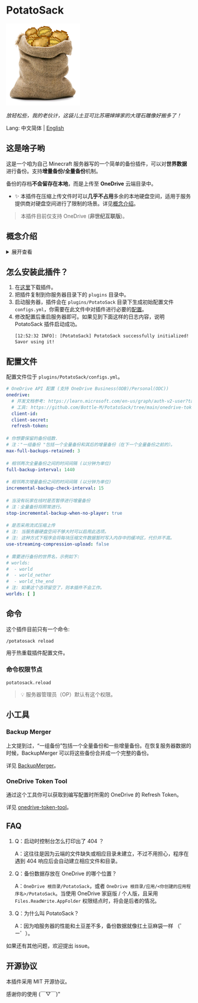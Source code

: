 # PotatoSack

![Logo](./memos/pics/potatosack-logo-transparent-smaller.png)  

_放轻松些，我的老伙计，这袋儿土豆可比苏珊婶婶家的大理石雕像好搬多了！_

Lang: 中文简体 | [English](README.md)  

## 这是啥子哟

这是一个咱为自己 Minecraft 服务器写的一个简单的备份插件，可以对**世界数据**进行备份。支持**增量备份/全量备份**机制。  

备份的存档**不会留存在本地**，而是上传至 **OneDrive** 云端目录中。

* ✨ 本插件在压缩上传文件时可以**几乎不占用**多余的本地硬盘空间，适用于服务提供商对硬盘空间进行了限制的场景。详见[概念介绍](#概念介绍)。

> 本插件目前仅支持 OneDrive (**非世纪互联版**)。

## 概念介绍

<details>

<summary>展开查看</summary>

### 一组备份

“一组备份”指的是【一个全量备份 + 其后的增量备份 (直至下一次全量备份前的)】。  

每新建立一次全量备份，就会新创建“一组备份”。随后直至下次全量备份前的增量备份都会算在这一组里。  

详见[备份目录结构](memos/backup-mechanism.md#云端备份存储结构)。

### 流式压缩上传

本插件的“流式压缩上传”指的是边压缩文件边上传到云端的备份方式，采用了时间换空间的思路，仅占用较少的内存空间（用作缓冲区），几乎不会占用多余的硬盘空间。  

> 时间换空间是因为 OneDrive API 要求大文件上传前必须知道确切的最终文件大小，因此需要额外进行一趟模拟压缩来对文件大小进行计算。

传统的备份方式是将待备份文件先临时压缩为压缩包，再上传到云端，这种方式要求硬盘空间能容纳下待备份文件 + 产生的压缩包。  

然而，很多服务提供商会限制硬盘的可用空间。假如可用空间只有 10 GiB，而存档数据就占用了 7 GiB，那么硬盘剩余的空间是不太能容纳下产生的压缩包的，也就会导致备份失败。

</details>


## 怎么安装此插件？

1. 在[这里](https://github.com/Bottle-M/PotatoSack/releases/latest)下载插件。
2. 把插件复制到你服务器目录下的 `plugins` 目录中。
3. 启动服务器，插件会在 `plugins/PotatoSack` 目录下生成初始配置文件 `configs.yml`，你需要在此文件中对插件进行必要的[配置](#配置)。
4. 修改配置后重启服务器即可。如果见到下面这样的日志内容，说明 PotatoSack 插件启动成功。  
    ```log
    [12:52:32 INFO]: [PotatoSack] PotatoSack successfully initialized! Savor using it!
    ```

## 配置文件

配置文件位于 `plugins/PotatoSack/configs.yml`。

```yaml
# OneDrive API 配置 (支持 OneDrive Business(ODB)/Personal(ODC))
onedrive:
  # 开发文档参考: https://learn.microsoft.com/en-us/graph/auth-v2-user?tabs=http#5-use-the-refresh-token-to-get-a-new-access-token
  # 工具: https://github.com/Bottle-M/PotatoSack/tree/main/onedrive-token-tool
  client-id:
  client-secret:
  refresh-token:

# 你想要保留的备份组数.
# 注："一组备份 "包括一个全量备份和其后的增量备份（在下一个全量备份之前的）。
max-full-backups-retained: 3

# 相邻两次全量备份之间的时间间隔 (以分钟为单位)
full-backup-interval: 1440

# 相邻两次增量备份之间的时间间隔 (以分钟为单位)
incremental-backup-check-interval: 15

# 当没有玩家在线时是否暂停进行增量备份
# 注：全量备份将照常进行。
stop-incremental-backup-when-no-player: true

# 是否采用流式压缩上传
# 注: 当服务器硬盘空间不够大时可以启用此选项。
# 注: 这种方式下程序会将每块压缩文件数据暂时写入内存中的缓冲区，代价并不高。
use-streaming-compression-upload: false

# 需要进行备份的世界名，示例如下: 
# worlds:
#  - world
#  - world_nether
#  - world_the_end
# 注: 如果这个选项留空了，则本插件不会工作。
worlds: [ ]
```

## 命令

这个插件目前只有一个命令:  

```text
/potatosack reload
```

用于热重载插件配置文件。

### 命令权限节点

```text
potatosack.reload
```

> 💡 服务器管理员（OP）默认有这个权限。

## 小工具

### Backup Merger  

上文提到过，“一组备份”包括一个全量备份和一些增量备份。在恢复服务器数据的时候，BackupMerger 可以将这些备份合并成一个完整的备份。

详见 [BackupMerger](backups-merger/README.zh_CN.md)。  

### OneDrive Token Tool

通过这个工具你可以获取到编写配置时所需的 OneDrive 的 Refresh Token。  

详见 [onedrive-token-tool](onedrive-token-tool/README.zh_CN.md)。

## FAQ

1. Q：启动时控制台怎么打印出了 404 ？

    A：这往往是因为云端的文件缺失或相应目录未建立，不过不用担心，程序在遇到 404 响应后会自动建立相应文件和目录。

2. Q：备份数据存放在 OneDrive 的哪个位置？  

    A：`OneDrive 根目录/PotatoSack`，或者 `OneDrive 根目录/应用/<你创建的应用程序名>/PotatoSack`。当使用 OneDrive 家庭版 / 个人版，且采用 `Files.ReadWrite.AppFolder` 权限结点时，将会是后者的情况。  

3. Q：为什么叫 PotatoSack？  
    
    A：因为咱服务器的性能和土豆差不多，备份数据就像扛土豆麻袋一样 （゜ー゜）。

如果还有其他问题，欢迎提出 issue。  

## 开源协议

本插件采用 MIT 开源协议。

感谢你的使用 (￣▽￣)"  